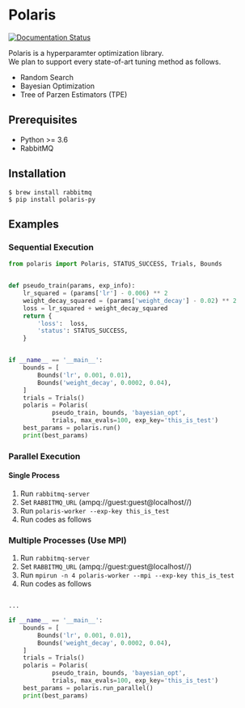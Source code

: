 # Polaris

[![Documentation Status](https://readthedocs.org/projects/polaris/badge/?version=latest)](https://polaris.readthedocs.io/en/latest/?badge=latest)

Polaris is a hyperparamter optimization library.  
We plan to support every state-of-art tuning method as follows.

-  Random Search
-  Bayesian Optimization
-  Tree of Parzen Estimators (TPE)

## Prerequisites
- Python >= 3.6
- RabbitMQ

## Installation

```shell
$ brew install rabbitmq
$ pip install polaris-py
```

## Examples

### Sequential Execution

```python
from polaris import Polaris, STATUS_SUCCESS, Trials, Bounds


def pseudo_train(params, exp_info):
    lr_squared = (params['lr'] - 0.006) ** 2
    weight_decay_squared = (params['weight_decay'] - 0.02) ** 2
    loss = lr_squared + weight_decay_squared
    return {
        'loss':  loss,
        'status': STATUS_SUCCESS,
    }


if __name__ == '__main__':
    bounds = [
        Bounds('lr', 0.001, 0.01),
        Bounds('weight_decay', 0.0002, 0.04),
    ]
    trials = Trials()
    polaris = Polaris(
            pseudo_train, bounds, 'bayesian_opt',
            trials, max_evals=100, exp_key='this_is_test')
    best_params = polaris.run()
    print(best_params)
```

### Parallel Execution

#### Single Process

1. Run `rabbitmq-server`
1. Set `RABBITMQ_URL` (ampq://guest:guest@localhost//)
1. Run `polaris-worker --exp-key this_is_test`
1. Run codes as follows

### Multiple Processes (Use MPI)

1. Run `rabbitmq-server`
1. Set `RABBITMQ_URL` (ampq://guest:guest@localhost//)
1. Run `mpirun -n 4 polaris-worker --mpi --exp-key this_is_test`
1. Run codes as follows


```python

...

if __name__ == '__main__':
    bounds = [
        Bounds('lr', 0.001, 0.01),
        Bounds('weight_decay', 0.0002, 0.04),
    ]
    trials = Trials()
    polaris = Polaris(
            pseudo_train, bounds, 'bayesian_opt',
            trials, max_evals=100, exp_key='this_is_test')
    best_params = polaris.run_parallel()
    print(best_params)
```
